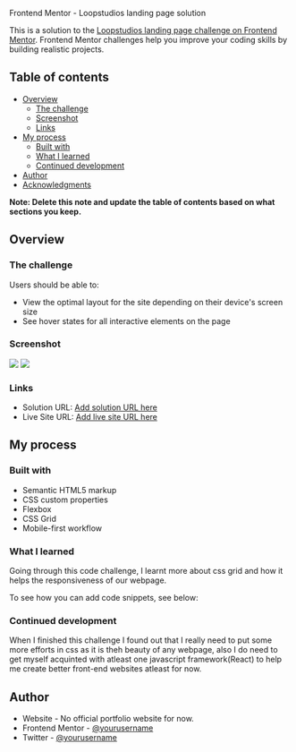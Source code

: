 Frontend Mentor - Loopstudios landing page solution

This is a solution to the [Loopstudios landing page challenge on Frontend Mentor](https://www.frontendmentor.io/challenges/loopstudios-landing-page-N88J5Onjw). Frontend Mentor challenges help you improve your coding skills by building realistic projects. 

## Table of contents

- [Overview](#overview)
  - [The challenge](#the-challenge)
  - [Screenshot](#screenshot)
  - [Links](#links)
- [My process](#my-process)
  - [Built with](#built-with)
  - [What I learned](#what-i-learned)
  - [Continued development](#continued-development)
- [Author](#author)
- [Acknowledgments](#acknowledgments)

**Note: Delete this note and update the table of contents based on what sections you keep.**

## Overview

### The challenge

Users should be able to:

- View the optimal layout for the site depending on their device's screen size
- See hover states for all interactive elements on the page

### Screenshot

![](./C:\Users\DELL\newLoop\kelly.github.io\work\screencapture-file-C-Users-DELL-newLoop-kelly-github-io-project-html-2021-04-10-23_25_51.png)
![](./C:\Users\DELL\newLoop\kelly.github.io\work\screencapture-file-C-Users-DELL-newLoop-kelly-github-io-project-html-2021-04-10-23_26_44.png)

### Links

- Solution URL: [Add solution URL here](https://your-solution-url.com)
- Live Site URL: [Add live site URL here](https://xtremecode6022.github.io/kelly.github.io/)

## My process

### Built with

- Semantic HTML5 markup
- CSS custom properties
- Flexbox
- CSS Grid
- Mobile-first workflow

### What I learned

Going through this code challenge, I learnt more about css grid and how it helps the responsiveness of our webpage.

To see how you can add code snippets, see below:



### Continued development

When I finished this challenge I found out that I really need to put some more efforts in css as it is theh beauty of any webpage, also I do need to get myself acquinted with atleast one javascript framework(React) to help me create better front-end websites atleast for now.


## Author

- Website - No official portfolio website for now.
- Frontend Mentor - [@yourusername](https://www.frontendmentor.io/profile/xtremeCode6022)
- Twitter - [@yourusername](https://www.twitter.com/Xtreme_ng)